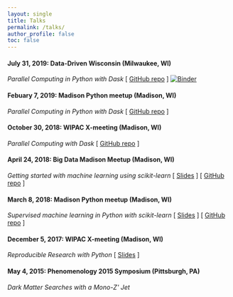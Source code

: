 ```yaml
---
layout: single
title: Talks 
permalink: /talks/
author_profile: false
toc: false
---
```


#### July 31, 2019: Data-Driven Wisconsin (Milwaukee, WI)
_Parallel Computing in Python with Dask_
[ [GitHub repo](https://github.com/jrbourbeau/ddw-dask) ] [![Binder](https://mybinder.org/badge_logo.svg)](https://mybinder.org/v2/gh/jrbourbeau/ddw-dask/master?urlpath=lab/tree/ddw-dask.ipynb)


#### Febuary 7, 2019: Madison Python meetup (Madison, WI)
_Parallel Computing in Python with Dask_
[ [GitHub repo](https://github.com/jrbourbeau/madpy-dask) ]


#### October 30, 2018: WIPAC X-meeting (Madison, WI)
_Parallel Computing with Dask_
[ [GitHub repo](https://github.com/jrbourbeau/xmeeting-dask) ]


#### April 24, 2018: Big Data Madison Meetup (Madison, WI)
_Getting started with machine learning using scikit-learn_
[ [Slides](https://jrbourbeau.github.io/big-data-madison-ml-sklearn/) ] [ [GitHub repo](https://github.com/jrbourbeau/big-data-madison-ml-sklearn) ]


#### March 8, 2018: Madison Python meetup (Madison, WI)
_Supervised machine learning in Python with scikit-learn_
[ [Slides](https://jrbourbeau.github.io/madpy-ml-sklearn-2018/) ] [ [GitHub repo](https://github.com/jrbourbeau/madpy-ml-sklearn-2018) ]


#### December 5, 2017: WIPAC X-meeting (Madison, WI)
_Reproducible Research with Python_
[ [Slides](https://github.com/jrbourbeau/xmeeting-reproducible-research/blob/master/slides.pdf) ]


#### May 4, 2015: Phenomenology 2015 Symposium (Pittsburgh, PA)
_Dark Matter Searches with a Mono-Z' Jet_